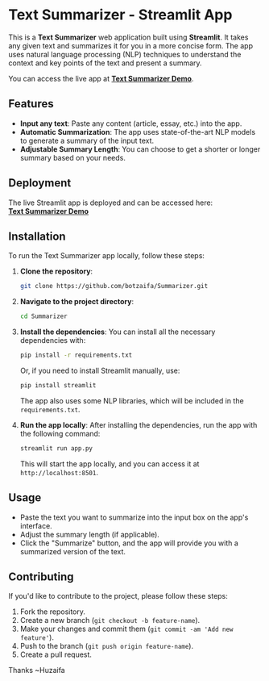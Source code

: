 # Text Summarizer - Streamlit App

This is a **Text Summarizer** web application built using **Streamlit**. It takes any given text and summarizes it for you in a more concise form. The app uses natural language processing (NLP) techniques to understand the context and key points of the text and present a summary.

You can access the live app at [**Text Summarizer Demo**](https://summarizer2.streamlit.app/).

## Features

- **Input any text**: Paste any content (article, essay, etc.) into the app.
- **Automatic Summarization**: The app uses state-of-the-art NLP models to generate a summary of the input text.
- **Adjustable Summary Length**: You can choose to get a shorter or longer summary based on your needs.

## Deployment

The live Streamlit app is deployed and can be accessed here:  
[**Text Summarizer Demo**](https://summarizer2.streamlit.app/)

## Installation

To run the Text Summarizer app locally, follow these steps:

1. **Clone the repository**:
   ```bash
   git clone https://github.com/botzaifa/Summarizer.git
    ````

2. **Navigate to the project directory**:

   ```bash
   cd Summarizer
   ```

3. **Install the dependencies**:
   You can install all the necessary dependencies with:

   ```bash
   pip install -r requirements.txt
   ```

   Or, if you need to install Streamlit manually, use:

   ```bash
   pip install streamlit
   ```

   The app also uses some NLP libraries, which will be included in the `requirements.txt`.

4. **Run the app locally**:
   After installing the dependencies, run the app with the following command:

   ```bash
   streamlit run app.py
   ```

   This will start the app locally, and you can access it at `http://localhost:8501`.

## Usage

* Paste the text you want to summarize into the input box on the app's interface.
* Adjust the summary length (if applicable).
* Click the "Summarize" button, and the app will provide you with a summarized version of the text.

## Contributing

If you'd like to contribute to the project, please follow these steps:

1. Fork the repository.
2. Create a new branch (`git checkout -b feature-name`).
3. Make your changes and commit them (`git commit -am 'Add new feature'`).
4. Push to the branch (`git push origin feature-name`).
5. Create a pull request.

Thanks ~Huzaifa
